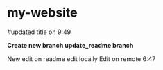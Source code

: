 # my-website
#updated title on 9:49

__Create new branch update_readme branch__

New edit on readme edit locally
Edit on remote 6:47
